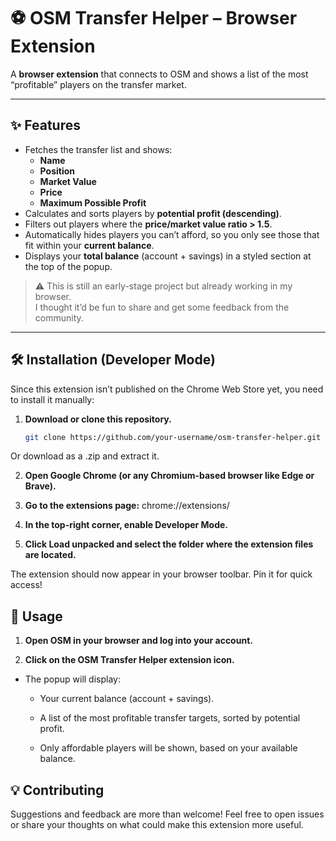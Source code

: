 # ⚽ OSM Transfer Helper – Browser Extension

A **browser extension** that connects to OSM and shows a list of the most “profitable” players on the transfer market.  

---

## ✨ Features

- Fetches the transfer list and shows:
  - **Name**
  - **Position**
  - **Market Value**
  - **Price**
  - **Maximum Possible Profit**
- Calculates and sorts players by **potential profit (descending)**.
- Filters out players where the **price/market value ratio > 1.5**.
- Automatically hides players you can’t afford, so you only see those that fit within your **current balance**.
- Displays your **total balance** (account + savings) in a styled section at the top of the popup.

> ⚠️ This is still an early-stage project but already working in my browser.  
> I thought it’d be fun to share and get some feedback from the community.  

---

## 🛠️ Installation (Developer Mode)

Since this extension isn’t published on the Chrome Web Store yet, you need to install it manually:

1. **Download or clone this repository.**
   ```bash
   git clone https://github.com/your-username/osm-transfer-helper.git
   
Or download as a .zip and extract it.

2. **Open Google Chrome (or any Chromium-based browser like Edge or Brave).**

3. **Go to the extensions page:**
  chrome://extensions/

3. **In the top-right corner, enable Developer Mode.**

4. **Click Load unpacked and select the folder where the extension files are located.**

The extension should now appear in your browser toolbar. Pin it for quick access!

## 🚀 Usage

1. **Open OSM in your browser and log into your account.**

2. **Click on the OSM Transfer Helper extension icon.**
  
  - The popup will display:
  
    - Your current balance (account + savings).
  
    - A list of the most profitable transfer targets, sorted by potential profit.
  
    - Only affordable players will be shown, based on your available balance.

## 💡 Contributing

Suggestions and feedback are more than welcome! Feel free to open issues or share your thoughts on what could make this extension more useful.

   
